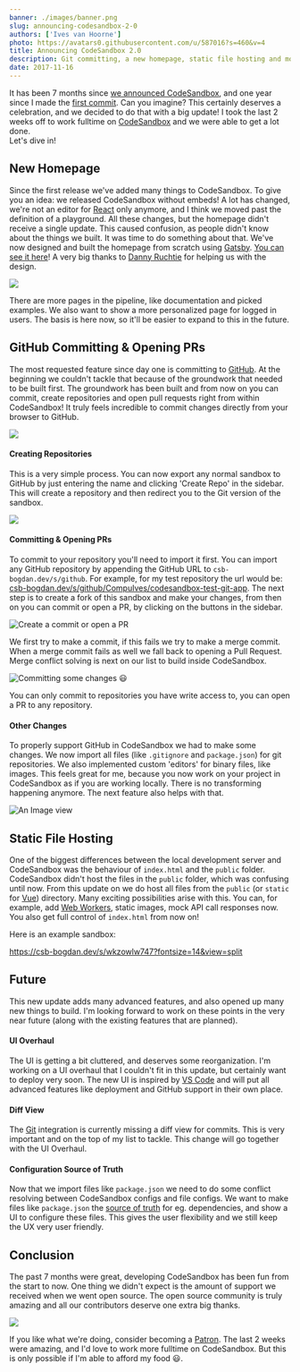 ```yaml
---
banner: ./images/banner.png
slug: announcing-codesandbox-2-0
authors: ['Ives van Hoorne']
photo: https://avatars0.githubusercontent.com/u/587016?s=460&v=4
title: Announcing CodeSandbox 2.0
description: Git committing, a new homepage, static file hosting and more
date: 2017-11-16
---
```


It has been 7 months since
[we announced CodeSandbox](/post/codesandbox-an-online-react-editor), and one
year since I made the
[first commit](https://github.com/codesandbox/codesandbox-client/commit/c5f43786fe6a4e54c3b7729d8992dba5a4adeeaf).
Can you imagine? This certainly deserves a celebration, and we decided to do
that with a big update! I took the last 2 weeks off to work fulltime on
[CodeSandbox](https://csb-bogdan.dev) and we were able to get a lot done.  
Let's dive in!

## New Homepage

Since the first release we've added many things to CodeSandbox. To give you an
idea: we released CodeSandbox without embeds! A lot has changed, we're not an
editor for [React](https://github.com/facebook/react) only anymore, and I think
we moved past the definition of a playground. All these changes, but the
homepage didn't receive a single update. This caused confusion, as people didn't
know about the things we built. It was time to do something about that. We've
now designed and built the homepage from scratch using
[Gatsby](https://github.com/gatsbyjs/gatsby).
[You can see it here](https://csb-bogdan.dev)! A very big thanks to
[Danny Ruchtie](https://twitter.com/druchtie) for helping us with the design.

![](./images/0.gif)

There are more pages in the pipeline, like documentation and picked examples. We
also want to show a more personalized page for logged in users. The basis is
here now, so it'll be easier to expand to this in the future.

## GitHub Committing & Opening PRs

The most requested feature since day one is committing to
[GitHub](https://github.com). At the beginning we couldn't tackle that because
of the groundwork that needed to be built first. The groundwork has been built
and from now on you can commit, create repositories and open pull requests right
from within CodeSandbox! It truly feels incredible to commit changes directly
from your browser to GitHub.

![](./images/1.gif)

#### Creating Repositories

This is a very simple process. You can now export any normal sandbox to GitHub
by just entering the name and clicking 'Create Repo' in the sidebar. This will
create a repository and then redirect you to the Git version of the sandbox.

![](./images/2.png)

#### Committing & Opening PRs

To commit to your repository you'll need to import it first. You can import any
GitHub repository by appending the GitHub URL to `csb-bogdan.dev/s/github`. For
example, for my test repository the url would be:
[csb-bogdan.dev/s/github/CompuIves/codesandbox-test-git-app](https://csb-bogdan.dev/s/github/CompuIves/codesandbox-test-git-app).
The next step is to create a fork of this sandbox and make your changes, from
then on you can commit or open a PR, by clicking on the buttons in the sidebar.

![Create a commit or open a PR](./images/3.png)

We first try to make a commit, if this fails we try to make a merge commit. When
a merge commit fails as well we fall back to opening a Pull Request. Merge
conflict solving is next on our list to build inside CodeSandbox.

![Committing some changes 😃](./images/4.gif)

You can only commit to repositories you have write access to, you can open a PR
to any repository.

#### Other Changes

To properly support GitHub in CodeSandbox we had to make some changes. We now
import all files (like `.gitignore` and `package.json`) for git repositories. We
also implemented custom 'editors' for binary files, like images. This feels
great for me, because you now work on your project in CodeSandbox as if you are
working locally. There is no transforming happening anymore. The next feature
also helps with that.

![An Image view](./images/5.png)

## Static File Hosting

One of the biggest differences between the local development server and
CodeSandbox was the behaviour of `index.html` and the `public` folder.
CodeSandbox didn't host the files in the `public` folder, which was confusing
until now. From this update on we do host all files from the `public` (or
`static` for [Vue](https://github.com/vuejs/vue)) directory. Many exciting
possibilities arise with this. You can, for example, add
[Web Workers](https://developer.mozilla.org/en-US/docs/Web/API/Web_Workers_API),
static images, mock API call responses now. You also get full control of
`index.html` from now on!

Here is an example sandbox:

https://csb-bogdan.dev/s/wkzowlw747?fontsize=14&view=split

<!-- We download test.json from the public folder -->

## Future

This new update adds many advanced features, and also opened up many new things
to build. I'm looking forward to work on these points in the very near future
(along with the existing features that are planned).

#### UI Overhaul

The UI is getting a bit cluttered, and deserves some reorganization. I'm working
on a UI overhaul that I couldn't fit in this update, but certainly want to
deploy very soon. The new UI is inspired by
[VS Code](https://github.com/Microsoft/vscode) and will put all advanced
features like deployment and GitHub support in their own place.

#### Diff View

The [Git](https://github.com/git/git) integration is currently missing a diff
view for commits. This is very important and on the top of my list to tackle.
This change will go together with the UI Overhaul.

#### Configuration Source of Truth

Now that we import files like `package.json` we need to do some conflict
resolving between CodeSandbox configs and file configs. We want to make files
like `package.json` the
[source of truth](https://en.wikipedia.org/wiki/Single_source_of_truth) for eg.
dependencies, and show a UI to configure these files. This gives the user
flexibility and we still keep the UX very user friendly.

## Conclusion

The past 7 months were great, developing CodeSandbox has been fun from the start
to now. One thing we didn't expect is the amount of support we received when we
went open source. The open source community is truly amazing and all our
contributors deserve one extra big thanks.

![](./images/6.png)

If you like what we're doing, consider becoming a
[Patron](https://csb-bogdan.dev/patron). The last 2 weeks were amazing, and I'd
love to work more fulltime on CodeSandbox. But this is only possible if I'm able
to afford my food 😃.
